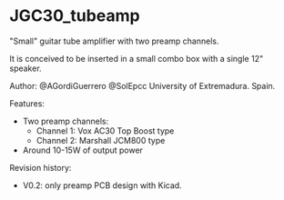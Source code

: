 # JGC30_tubeamp

"Small" guitar tube amplifier with two preamp channels.

It is conceived to be inserted in a small combo box with a single 12" speaker. 

Author: @AGordiGuerrero
        @SolEpcc
        University of Extremadura. Spain.
        
Features:
 - Two preamp channels:
      - Channel 1: Vox AC30 Top Boost type
      - Channel 2: Marshall JCM800 type
  - Around 10-15W of output power

Revision history:
  - V0.2: only preamp PCB design with Kicad.
